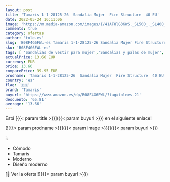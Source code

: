```yaml
---
layout: post
title: 'Tamaris 1-1-28125-26  Sandalia Mujer  Fire Structure  40 EU'
date: 2022-05-24 16:11:06
image: 'https://m.media-amazon.com/images/I/41AF8lG3KWS._SL500_._SL400_.jpg'
comments: true
category: ofertas
author: 'tole.es'
slug: 'B08F4G6FWL-es Tamaris 1-1-28125-26 Sandalia Mujer Fire Structure 40 EU'
sku: 'B08F4G6FWL-es'
tags: [ 'Sandalias de vestir para mujer','Sandalias y palas de mujer','Zapatos','Zapatos para mujer','Zapatos y complementos','sandalia','tamaris','🇪🇸', ]
actualPrice: 13.66 EUR
currency: EUR
price: 13.66
comparePrice: 39.95 EUR
prodname: 'Tamaris 1-1-28125-26  Sandalia Mujer  Fire Structure  40 EU'
country: 'es'
flag: '🇪🇸'
brand: 'Tamaris'
buyurl: 'https://www.amazon.es/dp/B08F4G6FWL/?tag=tolees-21'
descuento: '65.81'
average: '13.66'
---
```


Está [{{< param title >}}]({{< param buyurl >}}) en el siguiente enlace!

[![{{< param prodname >}}]({{< param image >}})]({{< param buyurl >}})

ℹ️:

- Cómodo
- Tamaris
- Moderno
- Diseño moderno

[🛒 Ver la oferta!!]({{< param buyurl >}})
